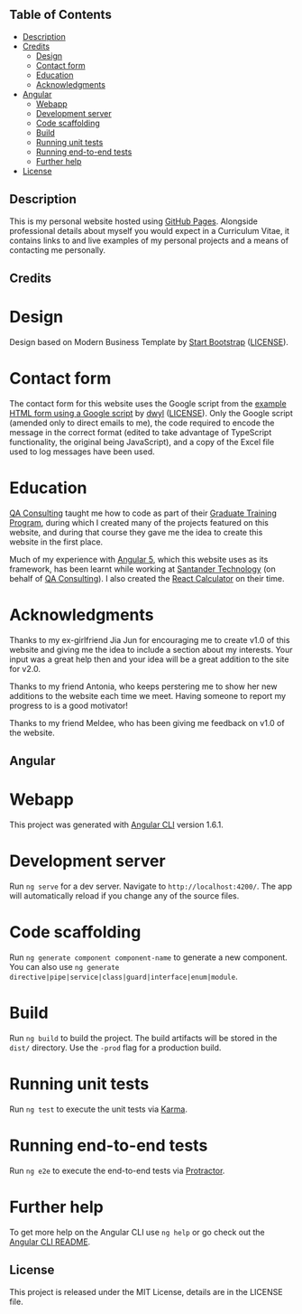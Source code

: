 ## Table of Contents

- [Description](#description)
- [Credits](#credits)
  - [Design](#design)
  - [Contact form](#contact-form)
  - [Education](#education)
  - [Acknowledgments](#acknowledgments)
- [Angular](#angular)
  - [Webapp](#webapp)
  - [Development server](#development-server)
  - [Code scaffolding](#code-scaffolding)
  - [Build](#build)
  - [Running unit tests](#running-unit-tests)
  - [Running end-to-end tests](#running-end-to-end-tests)
  - [Further help](#further-help)
- [License](#licence)

## Description

This is my personal website hosted using [GitHub Pages](https://pages.github.com/). Alongside professional details about myself you would expect in a Curriculum Vitae, it contains links to and live examples of my personal projects and a means of contacting me personally.

## Credits

# Design

Design based on Modern Business Template by [Start Bootstrap](https://startbootstrap.com/) ([LICENSE](https://github.com/BlackrockDigital/startbootstrap/blob/master/LICENSE)).

# Contact form

The contact form for this website uses the Google script from the [example HTML form using a Google script](https://github.com/dwyl/html-form-send-email-via-google-script-without-server) by [dwyl](https://dwyl.com/) ([LICENSE](https://github.com/dwyl/html-form-send-email-via-google-script-without-server/blob/master/LICENSE)). Only the Google script (amended only to direct emails to me), the code required to encode the message in the correct format (edited to take advantage of TypeScript functionality, the original being JavaScript), and a copy of the Excel file used to log messages have been used.

# Education

[QA Consulting](https://www.qa.com/) taught me how to code as part of their [Graduate Training Program](https://consulting.qa.com/graduate-programme), during which I created many of the projects featured on this website, and during that course they gave me the idea to create this website in the first place.

Much of my experience with [Angular 5](#angular), which this website uses as its framework, has been learnt while working at [Santander Technology](http://www.santandertechnology.co.uk/) (on behalf of [QA Consulting](https://www.qa.com/)). I also created the [React Calculator](https://github.com/AlexMacLeod23/React-Calculator) on their time.

# Acknowledgments

Thanks to my ex-girlfriend Jia Jun for encouraging me to create v1.0 of this website and giving me the idea to include a section about my interests. Your input was a great help then and your idea will be a great addition to the site for v2.0.

Thanks to my friend Antonia, who keeps perstering me to show her new additions to the website each time we meet. Having someone to report my progress to is a good motivator!

Thanks to my friend Meldee, who has been giving me feedback on v1.0 of the website.

## Angular

# Webapp

This project was generated with [Angular CLI](https://github.com/angular/angular-cli) version 1.6.1.

# Development server

Run `ng serve` for a dev server. Navigate to `http://localhost:4200/`. The app will automatically reload if you change any of the source files.

# Code scaffolding

Run `ng generate component component-name` to generate a new component. You can also use `ng generate directive|pipe|service|class|guard|interface|enum|module`.

# Build

Run `ng build` to build the project. The build artifacts will be stored in the `dist/` directory. Use the `-prod` flag for a production build.

# Running unit tests

Run `ng test` to execute the unit tests via [Karma](https://karma-runner.github.io).

# Running end-to-end tests

Run `ng e2e` to execute the end-to-end tests via [Protractor](http://www.protractortest.org/).

# Further help

To get more help on the Angular CLI use `ng help` or go check out the [Angular CLI README](https://github.com/angular/angular-cli/blob/master/README.md).

## License

This project is released under the MIT License, details are in the LICENSE file.